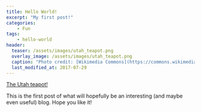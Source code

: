 ```yaml
---
title: Hello World!
excerpt: "My first post!"
categories:
    - Fun
tags:
    - hello-world
header:
  teaser: /assets/images/utah_teapot.png
  overlay_image: /assets/images/utah_teapot.png
  caption: "Photo credit: [Wikimedia Commons](https://commons.wikimedia.org/wiki/Category:Utah_teapot#/media/File:Utah_teapot_simple_2.png)"
  last_modified_at: 2017-07-29
---
```


[The Utah teapot!](https://en.wikipedia.org/wiki/Utah_teapot)

This is the first post of what will hopefully be an interesting (and maybe even useful) blog. Hope you like it!
